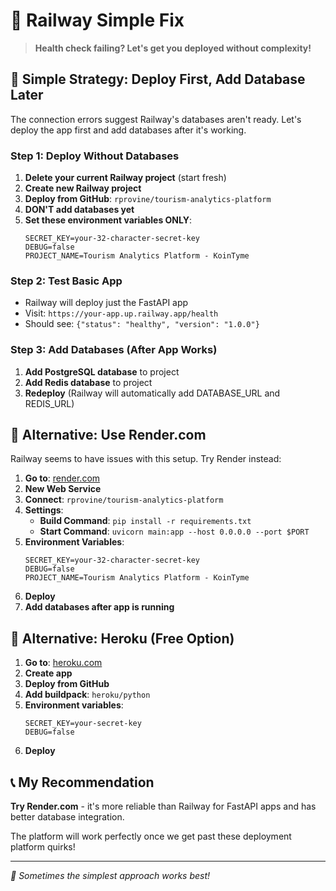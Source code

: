 # 🚂 Railway Simple Fix

> **Health check failing? Let's get you deployed without complexity!**

## 🎯 **Simple Strategy: Deploy First, Add Database Later**

The connection errors suggest Railway's databases aren't ready. Let's deploy the app first and add databases after it's working.

### **Step 1: Deploy Without Databases**

1. **Delete your current Railway project** (start fresh)
2. **Create new Railway project**
3. **Deploy from GitHub**: `rprovine/tourism-analytics-platform`
4. **DON'T add databases yet**
5. **Set these environment variables ONLY**:
   ```
   SECRET_KEY=your-32-character-secret-key
   DEBUG=false
   PROJECT_NAME=Tourism Analytics Platform - KoinTyme
   ```

### **Step 2: Test Basic App**
- Railway will deploy just the FastAPI app
- Visit: `https://your-app.up.railway.app/health`
- Should see: `{"status": "healthy", "version": "1.0.0"}`

### **Step 3: Add Databases (After App Works)**
1. **Add PostgreSQL database** to project
2. **Add Redis database** to project
3. **Redeploy** (Railway will automatically add DATABASE_URL and REDIS_URL)

## 🔧 **Alternative: Use Render.com**

Railway seems to have issues with this setup. Try Render instead:

1. **Go to**: [render.com](https://render.com)
2. **New Web Service**
3. **Connect**: `rprovine/tourism-analytics-platform`
4. **Settings**:
   - **Build Command**: `pip install -r requirements.txt`
   - **Start Command**: `uvicorn main:app --host 0.0.0.0 --port $PORT`
5. **Environment Variables**:
   ```
   SECRET_KEY=your-32-character-secret-key
   DEBUG=false
   PROJECT_NAME=Tourism Analytics Platform - KoinTyme
   ```
6. **Deploy**
7. **Add databases after app is running**

## 🎯 **Alternative: Heroku (Free Option)**

1. **Go to**: [heroku.com](https://heroku.com)
2. **Create app**
3. **Deploy from GitHub**
4. **Add buildpack**: `heroku/python`
5. **Environment variables**:
   ```
   SECRET_KEY=your-secret-key
   DEBUG=false
   ```
6. **Deploy**

## 📞 **My Recommendation**

**Try Render.com** - it's more reliable than Railway for FastAPI apps and has better database integration.

The platform will work perfectly once we get past these deployment platform quirks!

---

*🚀 Sometimes the simplest approach works best!*